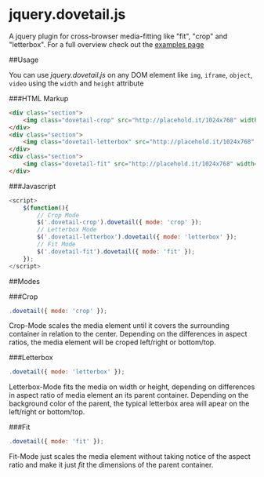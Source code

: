 jquery.dovetail.js
==================

A jquery plugin for cross-browser media-fitting like "fit", "crop" and "letterbox". For a full overview check out the [examples page](http://weaintplastic.github.com/jquery.dovetail.js/)

##Usage

You can use *jquery.dovetail.js* on any DOM element like ```img```, ```iframe```, ```object```, ```video``` using the ```width``` and ```height``` attribute


###HTML Markup
```html
<div class="section">
	<img class="dovetail-crop" src="http://placehold.it/1024x768" width="1024" height="768" />
</div>
<div class="section">
	<img class="dovetail-letterbox" src="http://placehold.it/1024x768" width="1024" height="768" />
</div>
<div class="section">
	<img class="dovetail-fit" src="http://placehold.it/1024x768" width="1024" height="768" />
</div>
```

###Javascript
```javascript
<script>
	$(function(){
		// Crop Mode
		$('.dovetail-crop').dovetail({ mode: 'crop' });
		// Letterbox Mode
		$('.dovetail-letterbox').dovetail({ mode: 'letterbox' });
		// Fit Mode
		$('.dovetail-fit').dovetail({ mode: 'fit' });
	});
</script>
```

##Modes

###Crop
```javascript
.dovetail({ mode: 'crop' });
```
Crop-Mode scales the media element until it covers the surrounding container in relation to the center. Depending on the differences in aspect ratios, the media element will be croped left/right or bottom/top.

###Letterbox
```javascript
.dovetail({ mode: 'letterbox' });
```
Letterbox-Mode fits the media on width or height, depending on differences in aspect ratio of media element an its parent container. Depending on the background color of the parent, the typical letterbox area will apear on the left/right or bottom/top.

###Fit
```javascript
.dovetail({ mode: 'fit' });
```
Fit-Mode just scales the media element without taking notice of the aspect ratio and make it just *fit* the dimensions of the parent container.



